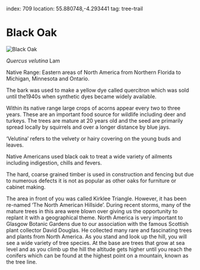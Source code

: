 index: 709
location: 55.880748,-4.293441
tag: tree-trail

# Black Oak

![Black Oak](black-oak.jpg)

<p class="species-info"><em>Quercus velutina </em>  Lam</p>


Native Range: Eastern areas of North America from Northern Florida to Michigan, Minnesota and Ontario.

The bark was used to make a yellow dye called quercitron which was sold until the1940s when synthetic dyes
  became widely available.

Within its native range large crops of acorns appear every two to three years. These are an important food source
  for wildlife including deer and turkeys. The trees are mature at 20 years old and the seed are primarily spread
  locally by squirrels and over a longer distance by blue jays.

‘Velutina’ refers to the velvety or hairy covering on the young buds and leaves.

Native Americans used black oak to treat a wide variety of ailments including indigestion, chills and fevers.

The hard, coarse grained timber is used in construction and fencing but due to numerous defects it is not as
  popular as other oaks for furniture or cabinet making.

The area in front of you was called Kirklee Triangle. However, it has been re-named ‘The North American Hillside’.
During recent storms, many of the mature trees in this area were blown over giving us the opportunity to replant
it with a geographical theme. North America is very important to Glasgow Botanic Gardens due to our association with
the famous Scottish plant collector David Douglas.   He collected many rare and fascinating trees and plants from
North America. As you stand and look up the hill, you will see a wide variety of tree species. At the base are trees
that grow at sea level and as you climb up the hill the altitude gets higher until you reach the conifers which can
be found at the highest point on a mountain, known as the tree line.